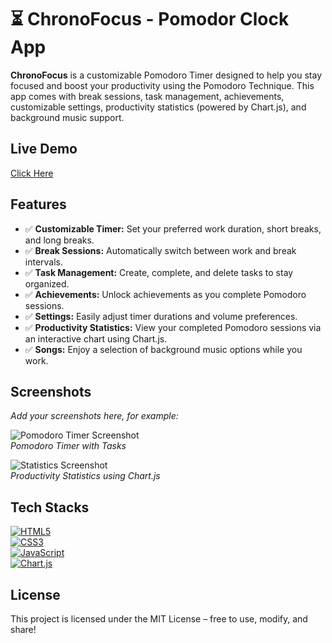 # ⏳ ChronoFocus - Pomodor Clock App

**ChronoFocus** is a customizable Pomodoro Timer designed to help you stay focused and boost your productivity using the Pomodoro Technique. This app comes with break sessions, task management, achievements, customizable settings, productivity statistics (powered by Chart.js), and background music support.

## Live Demo

[Click Here](#) 

## Features

- ✅ **Customizable Timer:** Set your preferred work duration, short breaks, and long breaks.
- ✅ **Break Sessions:** Automatically switch between work and break intervals.
- ✅ **Task Management:** Create, complete, and delete tasks to stay organized.
- ✅ **Achievements:** Unlock achievements as you complete Pomodoro sessions.
- ✅ **Settings:** Easily adjust timer durations and volume preferences.
- ✅ **Productivity Statistics:** View your completed Pomodoro sessions via an interactive chart using Chart.js.
- ✅ **Songs:** Enjoy a selection of background music options while you work.


## Screenshots

*Add your screenshots here, for example:*

![Pomodoro Timer Screenshot](screenshot1.png)  
*Pomodoro Timer with Tasks*

![Statistics Screenshot](screenshot2.png)  
*Productivity Statistics using Chart.js*

## Tech Stacks

[![HTML5](https://img.shields.io/badge/HTML5-E34F26?style=for-the-badge&logo=html5&logoColor=white)](https://developer.mozilla.org/en-US/docs/Web/HTML)  
[![CSS3](https://img.shields.io/badge/CSS3-1572B6?style=for-the-badge&logo=css3&logoColor=white)](https://developer.mozilla.org/en-US/docs/Web/CSS)  
[![JavaScript](https://img.shields.io/badge/JavaScript-F7DF1E?style=for-the-badge&logo=javascript&logoColor=black)](https://developer.mozilla.org/en-US/docs/Web/JavaScript)  
[![Chart.js](https://img.shields.io/badge/Chart.js-FF6384?style=for-the-badge)](https://www.chartjs.org/)


## License

This project is licensed under the MIT License – free to use, modify, and share!
